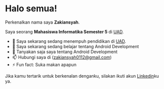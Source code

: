 # Halo semua! 

Perkenalkan nama saya **Zakiansyah**.

Saya seorang **Mahasiswa Informatika Semester 5** di [UAD](https://uad.ac.id/en/).

- 🔭 Saya sekarang sedang menempuh pendidikan di [UAD](https://uad.ac.id/en/).
- 🌱 Saya sekarang sedang belajar tentang Android Development
- 💬 Tanyakan saja saya tentang Android Development
- 📫 Hubungi saya di (zakiansyah0112@gmail.com)
- ⚡ Fun fact: Suka makan apapun

Jika kamu tertarik untuk berkenalan denganku, silakan ikuti akun [Linkedin](https://www.linkedin.com/in/zaki-ansyah-5b5b85225/)ku ya.





